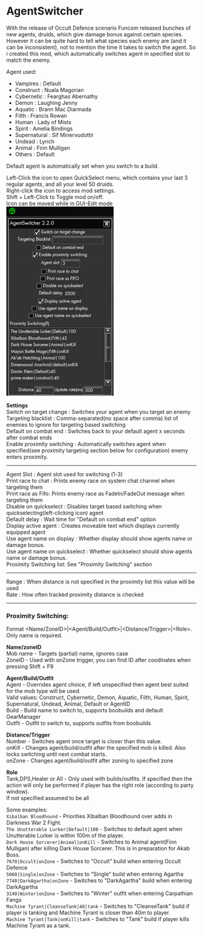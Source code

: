 # AgentSwitcher
With the release of Occult Defence scenario Funcom released bunches of new agents, druids, which give damage bonus against certain species.  
However it can be quite hard to tell what species each enemy are (and it can be  inconsistent), not to mention the time it takes to switch the agent.
So i created this mod, which automatically switches agent in specified slot to match the enemy.  

Agent used:  
* Vampires : Default  
* Construct : Nuala Magorian  
* Cybernetic : Fearghas Abernathy  
* Demon : Laughing Jenny  
* Aquatic : Brann Mac Diarmada  
* Filth : Francis Rowan  
* Human : Lady of Mists  
* Spirit : Amelia Bindings  
* Supernatural : Sif Minervudottir  
* Undead : Lynch  
* Animal : Finn Mulligan  
* Others : Default  

Default agent is automatically set when you switch to a build.


Left-Click the icon to open QuickSelect menu, which contains your last 3 regular agents, and all your level 50 druids.  
Right-click the icon to access mod settings.  
Shift + Left-Click to Toggle mod on/off.  
Icon can be moved while in GUI-Edit mode  
[![Menu](Menu.png "Menu")](https://raw.githubusercontent.com/SecretFox/AgentSwitcher/master/Menu.png)  
	

**Settings**  
Switch on target change : Switches your agent when you target an enemy  
Targeting blacklist : Comma-separated(no space after comma) list of enemies to ignore for targeting based switching  
Default on combat end : Switches back to your default agent x seconds after combat ends  
Enable proximity switching : Automatically switches agent when specified(see proximity targeting section below for configuration) enemy enters proximity.
________
Agent Slot : Agent slot used for switching (1-3)  
Print race to chat : Prints enemy race on system chat channel when targeting them  
Print race as Fifo: Prints enemy race as FadeIn/FadeOut message when targeting them  
Disable on quickselect : Disables target based switching when quickselecting(left-clicking icon) agent  
Default delay : Wait time for "Default on combat end" option  
Display active agent : Creates moveable text which displays currently equipped agent  
Use agent name on display : Whether display should show agents name or damage bonus.  
Use agent name on quickselect : Whether quickselect should show agents name or damage bonus.  
Proximity Switching list: See "Proximity Switching" section
________  
Range : When distance is not specified in the proximity list this value will be used  
Rate : How often tracked proximity distance is checked  
________  
### Proximity Switching:  
Format \<Name/ZoneID\>|\<Agent/Build/Outfit\>|\<Distance/Trigger\>|\<Role\>. Only name is required.  

**Name/zoneID**  
	Mob name - Targets (partial) name, ignores case  
	ZoneID - Used with onZone trigger, you can find ID after coodinates when pressing Shift + F9  

**Agent/Build/Outfit**  
	Agent - Overrides agent choice, if left unspecified then agent best suited for the mob type will be used.  
			Valid values: Construct, Cybernetic, Demon, Aquatic, Filth, Human, Spirit, Supernatural, Undead, Animal, Default or AgentID  
	Build - Build name to switch to, supports boobuilds and default GearManager  
	Outfit - Outfit to switch to, supports outfits from boobuilds  

**Distance/Trigger**  
	Number - Switches agent once target is closer than this value.  
	onKill - Changes agent/build/outfit after the specified mob is killed. Also locks switching until next combat starts.  
	onZone - Changes agent/build/outfit after zoning to specified zone  
	
**Role**  
	Tank,DPS,Healer or All - Only used with builds/outfits. If specified then the action will only be performed if player has the right role (according to party window).  
	If not specified assumed to be all

Some examples:  
	`Xibalban Bloodhound` - Priorities Xibalban Bloodhound over adds in Darkness War 2 Fight.  
	`The Unutterable Lurker|Default|100` - Switches to default agent when Unutterable Lurker is within 100m of the player.  
	`Dark House Sorcerer|Animal|onKill` - Switches to Animal agent(Finn Mulligan) after killing Dark House Sorcerer. This is in preparation for Akab Boss.  
	`7670|Occult|onZone` - Switches to "Occult" build when entering Occult Defence  
	`5060|Single|onZone` - Switches to "Single" build when entering Agartha  
	`7740|DarkAgartha|onZone` - Switches to "DarkAgartha" build when entering DarkAgartha  
	`3140|Winter|onZone` - Switches to "Winter" outfit when entering Carpathian Fangs  
	`Machine Tyrant|CleanseTank|40|tank` - Switches to "CleanseTank" build if player is tanking and Machine Tyrant is closer than 40m to player.  
	`Machine Tyrant|Tank|onKill|tank` - Switches to "Tank" build if player kills Machine Tyrant as a tank.
